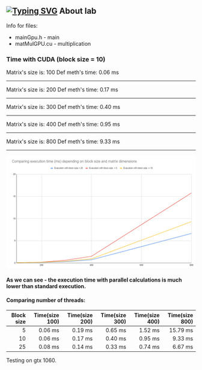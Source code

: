 [![Typing SVG](https://readme-typing-svg.herokuapp.com?color=%2336BCF7&lines=Lab+4)](https://git.io/typing-svg)
About lab
------------
Info for files:
-  mainGpu.h              - main
-  matMulGPU.cu  -  multiplication

### Time with CUDA (block size = 10)
Matrix's size is: 100
Def meth's time: 0.06 ms
_______________________________
Matrix's size is: 200
Def meth's time: 0.17 ms
_______________________________
Matrix's size is: 300
Def meth's time: 0.40 ms
_______________________________
Matrix's size is: 400
Def meth's time: 0.95 ms
_______________________________
Matrix's size is: 800
Def meth's time: 9.33 ms
_______________________________
![](cuda.png)

#### As we can see - the execution time with parallel calculations is much lower than standard execution.
#### Comparing number of threads:
|Block size        | Time(size 100) | Time(size 200) | Time(size 300) | Time(size 400) | Time(size 800) |
|------------------:| -----:| -----:| -----:| -----:| -----:|
| 5   |   0.06 ms | 0.19 ms | 0.65 ms | 1.52 ms | 15.79 ms |
| 10   |   0.06 ms | 0.17 ms | 0.40 ms | 0.95 ms |9.33 ms|
| 25   | 0.08 ms | 0.14 ms | 0.33 ms | 0.74 ms | 6.67 ms |

Testing on gtx 1060.
